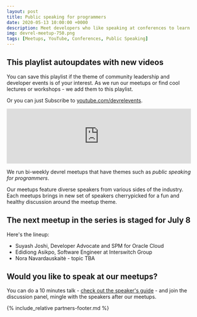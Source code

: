 ```yaml
---
layout: post
title: Public speaking for programmers
date: 2020-05-13 10:00:00 +0000
description: Meet developers who like speaking at conferences to learn why and how from them
img: devrel-meetup-750.png
tags: [Meetups, YouTube, Conferences, Public Speaking]
---
```


## This playlist autoupdates with new videos
You can save this playlist if the theme of community leadership and developer events is of your interest. As we run our meetups or find cool lectures or workshops - we add them to this playlist. 

Or you can just Subscribe to [youtube.com/devrelevents](https://www.youtube.com/devrelevents). 

<div class="embed-youtube">
<iframe width="100%" height="auto" src="https://www.youtube.com/embed/videoseries?list=PLOY5WvYhE7cuXsqVAmphgIAJIBWYUh8xf" frameborder="0" allow="accelerometer; autoplay; encrypted-media; gyroscope; picture-in-picture" allowfullscreen></iframe></div>

We run bi-weekly devrel meetups that have themes such as _public speaking for programmers_. 

Our meetups feature diverse speakers from various sides of the industry. Each meetups brings in new set of speakers cherrypicked for a fun and healthy discussion around the meetup theme.

## The next meetup in the series is staged for July 8
Here's the lineup:
* Suyash Joshi, Developer Advocate and SPM for Oracle Cloud
* Edidiong Asikpo, Software Engineer at Interswitch Group
* Nora Navardauskaitė - topic TBA

## Would you like to speak at our meetups?
You can do a 10 minutes talk - [check out the speaker's guide](https://devrel.events/speakers-guide/) - and join the discussion panel, mingle with the speakers after our meetups.

{% include_relative partners-footer.md %}